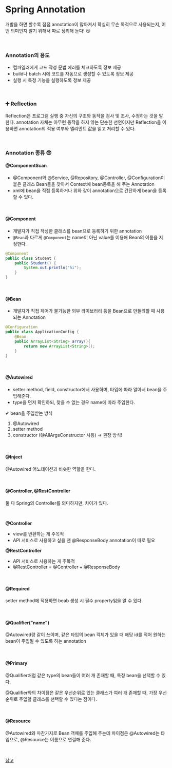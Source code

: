 # Spring Annotation

개발을 하면 할수록 점점 annotation이 많아져서 확실히 무슨 목적으로 사용되는지, 어떤 의미인지 알기 위해서 따로 정리해 둔다! 😏

<br>

### Annotation의 용도

+ 컴파일러에게 코드 작성 문법 에러를 체크하도록 정보 제공
+ build나 batch 시에 코드를 자동으로 생성할 수 있도록 정보 제공
+ 실행 시 특정 기능을 실행하도록 정보 제공

<br>

### ➕ Reflection

Reflection은 프로그램 실행 중 자신의 구조와 동작을 검사 및 조사, 수정하는 것을 말한다. annotation 자체는 아무런 동작을 하지 않는 단순한 선언이지만 Reflection을 이용하면 annotation의 적용 여부와 엘리먼트 값을 읽고 처리할 수 있다.

<br>

### Annotation 종류 😎

#### @ComponentScan

+ @Component와 @Service, @Repository, @Controller, @Configuration이 붙은 클래스 Bean들을 찾아서 Context에 bean등록을 해 주는 Annotation
+ xml에 bean을 직접 등록하거나 위와 같이 annotation으로 간단하게 bean을 등록할 수 있다.

<br>

#### @Component

+ 개발자가 직접 작성한 클래스를 bean으로 등록하기 위한 annotation
+ `@Bean`과 다르게 `@Component`는 name이 아닌 value를 이용해 Bean의 이름을 지정한다.

```java
@Component
public class Student {
    public Student() {
        System.out.println("hi");
    }
}
```

<br>

#### @Bean

+ 개발자가 직접 제어가 불가능한 외부 라이브러리 등을 Bean으로 만들려할 때 사용되는 Annotation

```java
@Configuration
public class ApplicationConfig {    
    @Bean
    public ArrayList<String> array(){
        return new ArrayList<String>();
    }   
}
```

<br>

#### @Autowired

+ setter method, field, constructor에서 사용하며, 타입에 따라 알아서 bean을 주입해준다.
+ type을 먼저 확인하되, 찾을 수 없는 경우 name에 따라 주입한다.

✔ bean을 주입받는 방식

1. @Autowired
2. setter method
3. constructor (@AllArgsConstructor 사용) → 권장 방식!

<br>

#### @Inject
@Autowired 어노테이션과 비슷한 역할을 한다.

<br>

#### @Controller, @RestController

둘 다 Spring의 Controller를 의미하지만, 차이가 있다.

<br>

**@Controller**

+ view를 반환하는 게 주목적
+ API 서비스로 사용하고 싶을 땐 @ResponseBody annotation이 따로 필요

**@RestController**

+ API 서비스로 사용하는 게 주목적
+ @RestController = @Controller + @ResponseBody

<br>

#### @Required

setter method에 적용하면 beab 생성 시 필수 property임을 알 수 있다.

<br>

#### @Qualifier("name")

@Autowired랑 같이 쓰이며, 같은 타입의 bean 객체가 있을 때 해당 id를 적어 원하는 bean이 주입될 수 있도록 하는 annotation

<br>

#### @Primary
@Qualifier처럼 같은 type의 bean들이 여러 개 존재할 때, 특정 bean을 선택할 수 있다.

@Qualifier와의 차이점은 같은 우선순위로 있는 클래스가 여러 개 존재할 때, 가장 우선순위로 주입할 클래스를 선택할 수 있다는 점이다.

<br>

#### @Resource

@Autowired와 마찬가지로 Bean 객체를 주입해 주는데 차이점은 @Autowired는 타입으로, @Resource는 이름으로 연결해 준다.

<br>

[참고](https://velog.io/@gillog/Spring-Annotation-%EC%A0%95%EB%A6%AC)
